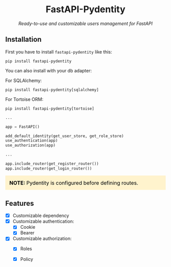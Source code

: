 <h1 align="center">FastAPI-Pydentity</h1>

<p align="center">
    <em>Ready-to-use and customizable users management for FastAPI</em>
</p>

## Installation

First you have to install `fastapi-pydentity` like this:

    pip install fastapi-pydentity

You can also install with your db adapter:

For SQLAlchemy:

    pip install fastapi-pydentity[sqlalchemy]

For Tortoise ORM:

    pip install fastapi-pydentity[tortoise]

```python
...

app = FastAPI()

add_default_identity(get_user_store, get_role_store)
use_authentication(app)
use_authorization(app)

...

app.include_router(get_register_router())
app.include_router(get_login_router())

```

<div style="background-color: rgb(255, 243, 205); color: black; padding: .8rem; font-size: 1rem;">
<strong>NOTE: </strong>Pydentity is configured before defining routes.
</div>

## Features

* [X] Customizable dependency
* [X] Customizable authentication:
    * [X] Cookie
    * [X] Bearer
* [X] Customizable authorization:
    * [X] Roles
    * [X] Policy






















